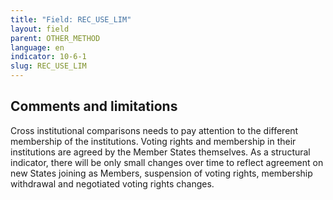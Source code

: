 ```yaml
---
title: "Field: REC_USE_LIM"
layout: field
parent: OTHER_METHOD
language: en
indicator: 10-6-1
slug: REC_USE_LIM
---
```

## Comments and limitations

Cross institutional comparisons needs to pay attention to the different membership of the institutions. Voting rights and membership in their institutions are agreed by the Member States themselves. As a structural indicator, there will be only small changes over time to reflect agreement on new States joining as Members, suspension of voting rights, membership withdrawal and negotiated voting rights changes.